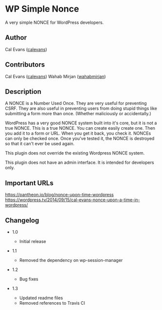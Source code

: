 WP Simple Nonce
===============

A very simple NONCE for WordPress developers.


Author
------
Cal Evans ([calevans](https://github.com/calevans))


Contributors
------------
Cal Evans ([calevans](https://github.com/calevans))
Wahab Mirjan ([wahabmirjan](https://github.com/wahabmirjan))


Description
-----------
A NONCE is a Number Used Once. They are very useful for preventing CSRF. They are also useful in preventing users from doing stupid things like submitting a form more than once. (Whether maliciously or accidentally.)

WordPress has a very good NONCE system built into it's core, but it is not a true NONCE. This is a true NONCE. You can create easily create one. Then you add it to a form or URL. When you get it back, you check it. NONCEs can only be checked once. Once you've tested it, the NONCE is destroyed so that it can't ever be used again.

This plugin does not override the existing Wordpress NONCE system.

This plugin does not have an admin interface. It is intended for developers only.


Important URLs
--------------
https://pantheon.io/blog/nonce-upon-time-wordpress
https://wordpress.tv/2014/09/15/cal-evans-nonce-upon-a-time-in-wordpress/


Changelog
---------

* 1.0
  * Initial release

* 1.1
  * Removed the dependency on wp-session-manager

* 1.2
  * Bug fixes

* 1.3
  * Updated readme files
  * Removed references to Travis CI
